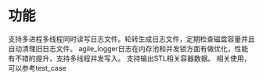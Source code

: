 功能
============
支持多进程多线程同时读写日志文件。轮转生成日志文件，定期检查磁盘容量并且自动清理旧日志文件。
agile_logger日志在内存池和并发锁方面有做优化，性能有不错的提升，支持多线程并发写入。
支持输出STL相关容器数据。
相关使用，可以参考test_case